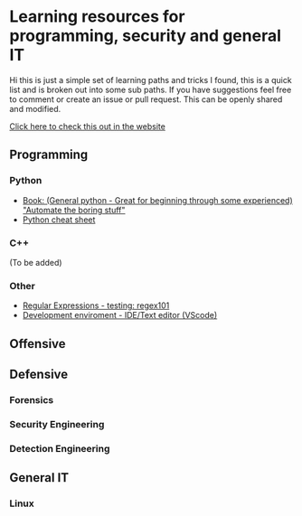 # Learning resources for programming, security and general IT

Hi this is just a simple set of learning paths and tricks I found, this is a quick list and is broken out into some sub paths. If you have suggestions feel free to comment or create an issue or pull request. This can be openly shared and modified.

[Click here to check this out in the website](https://apt-0.github.io/Resources-for-learning/)

## Programming

  ### Python
  - [Book: (General python - Great for beginning through some experienced) "Automate the boring stuff"](https://automatetheboringstuff.com/)
  - [Python cheat sheet](https://github.com/APT-0/python-cheatsheet)

  ### C++
  (To be added)
  
  ### Other
  - [Regular Expressions - testing: regex101](https://regex101.com/)
  - [Development enviroment - IDE/Text editor (VScode)](https://code.visualstudio.com/)

## Offensive

## Defensive

  ### Forensics
  ### Security Engineering
  ### Detection Engineering

## General IT
  ### Linux



